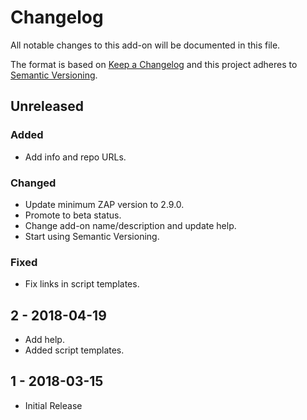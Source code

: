 # Changelog
All notable changes to this add-on will be documented in this file.

The format is based on [Keep a Changelog](https://keepachangelog.com/en/1.0.0/)
and this project adheres to [Semantic Versioning](https://semver.org/spec/v2.0.0.html).

## Unreleased
### Added
- Add info and repo URLs.

### Changed
- Update minimum ZAP version to 2.9.0.
- Promote to beta status.
- Change add-on name/description and update help.
- Start using Semantic Versioning.

### Fixed
- Fix links in script templates.

## 2 - 2018-04-19

- Add help.
- Added script templates.

## 1 - 2018-03-15

- Initial Release

